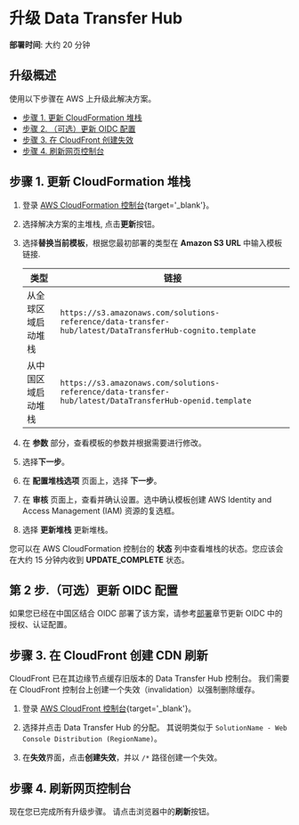 # 升级 Data Transfer Hub
**部署时间**: 大约 20 分钟

## 升级概述

使用以下步骤在 AWS 上升级此解决方案。

* [步骤 1. 更新 CloudFormation 堆栈](#1)
* [步骤 2. （可选）更新 OIDC 配置](#oidc-update)
* [步骤 3. 在 CloudFront 创建失效](#cloudfront)
* [步骤 4. 刷新网页控制台](#4)

## 步骤 1. 更新 CloudFormation 堆栈

1. 登录 [AWS CloudFormation 控制台](https://console.aws.amazon.com/cloudformation/){target='_blank'}。

2. 选择解决方案的主堆栈, 点击**更新**按钮。

3. 选择**替换当前模板**，根据您最初部署的类型在 **Amazon S3 URL** 中输入模板链接.

    | 类型                                            | 链接                                                         |
    | ----------------------------------------------| -------------------------------------------- |
    | 从全球区域启动堆栈       | `https://s3.amazonaws.com/solutions-reference/data-transfer-hub/latest/DataTransferHub-cognito.template` |
    | 从中国区域启动堆栈 | `https://s3.amazonaws.com/solutions-reference/data-transfer-hub/latest/DataTransferHub-openid.template` |

4. 在 **参数** 部分，查看模板的参数并根据需要进行修改。

5. 选择**下一步**。

6. 在 **配置堆栈选项** 页面上，选择 **下一步**。

7. 在 **审核** 页面上，查看并确认设置。选中确认模板创建 AWS Identity and Access Management (IAM) 资源的复选框。

8. 选择 **更新堆栈** 更新堆栈。

您可以在 AWS CloudFormation 控制台的 **状态** 列中查看堆栈的状态。您应该会在大约 15 分钟内收到 **UPDATE_COMPLETE** 状态。

## 第 2 步.（可选）更新 OIDC 配置 <a name="oidc-update"></a>

如果您已经在中国区结合 OIDC 部署了该方案，请参考[部署](../deployment/#1oidc)章节更新 OIDC 中的授权、认证配置。


## 步骤 3. 在 CloudFront 创建 CDN 刷新 <a name="cloudfront"></a>

CloudFront 已在其边缘节点缓存旧版本的 Data Transfer Hub 控制台。 我们需要在 CloudFront 控制台上创建一个失效（invalidation）以强制删除缓存。 

1. 登录 [AWS CloudFront 控制台](https://console.aws.amazon.com/cloudfront/){target='_blank'}。

2. 选择并点击 Data Transfer Hub 的分配。 其说明类似于 `SolutionName - Web Console Distribution (RegionName)`。

3. 在**失效**界面，点击**创建失效**，并以 `/*` 路径创建一个失效。

## 步骤 4. 刷新网页控制台

现在您已完成所有升级步骤。 请点击浏览器中的**刷新**按钮。